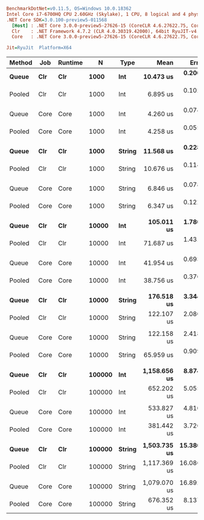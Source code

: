 ``` ini

BenchmarkDotNet=v0.11.5, OS=Windows 10.0.18362
Intel Core i7-6700HQ CPU 2.60GHz (Skylake), 1 CPU, 8 logical and 4 physical cores
.NET Core SDK=3.0.100-preview5-011568
  [Host] : .NET Core 3.0.0-preview5-27626-15 (CoreCLR 4.6.27622.75, CoreFX 4.700.19.22408), 64bit RyuJIT
  Clr    : .NET Framework 4.7.2 (CLR 4.0.30319.42000), 64bit RyuJIT-v4.8.3801.0
  Core   : .NET Core 3.0.0-preview5-27626-15 (CoreCLR 4.6.27622.75, CoreFX 4.700.19.22408), 64bit RyuJIT

Jit=RyuJit  Platform=X64  

```
| Method |  Job | Runtime |      N |   Type |         Mean |      Error |     StdDev | Ratio | RatioSD |    Gen 0 |    Gen 1 |    Gen 2 | Allocated |
|------- |----- |-------- |------- |------- |-------------:|-----------:|-----------:|------:|--------:|---------:|---------:|---------:|----------:|
|  **Queue** |  **Clr** |     **Clr** |   **1000** |    **Int** |    **10.473 us** |  **0.2000 us** |  **0.1964 us** |  **1.00** |    **0.00** |   **2.6855** |        **-** |        **-** |    **8467 B** |
| Pooled |  Clr |     Clr |   1000 |    Int |     6.895 us |  0.1024 us |  0.0958 us |  0.66 |    0.01 |   0.0153 |        - |        - |      64 B |
|        |      |         |        |        |              |            |            |       |         |          |          |          |           |
|  Queue | Core |    Core |   1000 |    Int |     4.260 us |  0.0745 us |  0.0697 us |  1.00 |    0.00 |   2.6855 |        - |        - |    8432 B |
| Pooled | Core |    Core |   1000 |    Int |     4.258 us |  0.0551 us |  0.0515 us |  1.00 |    0.01 |   0.0153 |        - |        - |      64 B |
|        |      |         |        |        |              |            |            |       |         |          |          |          |           |
|  **Queue** |  **Clr** |     **Clr** |   **1000** | **String** |    **11.568 us** |  **0.2286 us** |  **0.2347 us** |  **1.00** |    **0.00** |   **5.2795** |        **-** |        **-** |   **16668 B** |
| Pooled |  Clr |     Clr |   1000 | String |    10.676 us |  0.1140 us |  0.1066 us |  0.93 |    0.02 |   0.0153 |        - |        - |      64 B |
|        |      |         |        |        |              |            |            |       |         |          |          |          |           |
|  Queue | Core |    Core |   1000 | String |     6.846 us |  0.0784 us |  0.0733 us |  1.00 |    0.00 |   5.2872 |        - |        - |   16608 B |
| Pooled | Core |    Core |   1000 | String |     6.347 us |  0.1220 us |  0.1198 us |  0.93 |    0.02 |   0.0153 |        - |        - |      64 B |
|        |      |         |        |        |              |            |            |       |         |          |          |          |           |
|  **Queue** |  **Clr** |     **Clr** |  **10000** |    **Int** |   **105.011 us** |  **1.7807 us** |  **1.6657 us** |  **1.00** |    **0.00** |  **41.6260** |        **-** |        **-** |  **131605 B** |
| Pooled |  Clr |     Clr |  10000 |    Int |    71.687 us |  1.4315 us |  1.3390 us |  0.68 |    0.01 |        - |        - |        - |      65 B |
|        |      |         |        |        |              |            |            |       |         |          |          |          |           |
|  Queue | Core |    Core |  10000 |    Int |    41.954 us |  0.6934 us |  0.6486 us |  1.00 |    0.00 |  41.6260 |        - |        - |  131408 B |
| Pooled | Core |    Core |  10000 |    Int |    38.756 us |  0.3761 us |  0.3518 us |  0.92 |    0.02 |        - |        - |        - |      64 B |
|        |      |         |        |        |              |            |            |       |         |          |          |          |           |
|  **Queue** |  **Clr** |     **Clr** |  **10000** | **String** |   **176.518 us** |  **3.3448 us** |  **3.2850 us** |  **1.00** |    **0.00** |  **41.5039** |  **41.5039** |  **41.5039** |  **262700 B** |
| Pooled |  Clr |     Clr |  10000 | String |   122.107 us |  2.0802 us |  1.9458 us |  0.69 |    0.02 |        - |        - |        - |      65 B |
|        |      |         |        |        |              |            |            |       |         |          |          |          |           |
|  Queue | Core |    Core |  10000 | String |   122.158 us |  2.4186 us |  2.5879 us |  1.00 |    0.00 |  41.5039 |  41.5039 |  41.5039 |  262464 B |
| Pooled | Core |    Core |  10000 | String |    65.959 us |  0.9091 us |  0.8504 us |  0.54 |    0.02 |        - |        - |        - |      64 B |
|        |      |         |        |        |              |            |            |       |         |          |          |          |           |
|  **Queue** |  **Clr** |     **Clr** | **100000** |    **Int** | **1,158.656 us** |  **8.8748 us** |  **8.3015 us** |  **1.00** |    **0.00** | **207.0313** | **167.9688** | **166.0156** | **1051515 B** |
| Pooled |  Clr |     Clr | 100000 |    Int |   652.202 us |  5.0553 us |  4.7287 us |  0.56 |    0.01 |        - |        - |        - |      72 B |
|        |      |         |        |        |              |            |            |       |         |          |          |          |           |
|  Queue | Core |    Core | 100000 |    Int |   533.827 us |  4.8108 us |  4.5001 us |  1.00 |    0.00 | 177.7344 | 137.6953 | 135.7422 | 1049736 B |
| Pooled | Core |    Core | 100000 |    Int |   381.442 us |  3.7267 us |  3.4860 us |  0.71 |    0.01 |        - |        - |        - |      64 B |
|        |      |         |        |        |              |            |            |       |         |          |          |          |           |
|  **Queue** |  **Clr** |     **Clr** | **100000** | **String** | **1,503.735 us** | **15.3801 us** | **14.3865 us** |  **1.00** |    **0.00** | **292.9688** | **250.0000** | **250.0000** | **2102555 B** |
| Pooled |  Clr |     Clr | 100000 | String | 1,117.369 us | 16.0867 us | 15.0475 us |  0.74 |    0.01 |        - |        - |        - |      80 B |
|        |      |         |        |        |              |            |            |       |         |          |          |          |           |
|  Queue | Core |    Core | 100000 | String | 1,079.070 us | 16.8920 us | 15.8008 us |  1.00 |    0.00 | 259.7656 | 218.7500 | 216.7969 | 2098878 B |
| Pooled | Core |    Core | 100000 | String |   676.352 us |  8.1375 us |  7.6118 us |  0.63 |    0.01 |        - |        - |        - |      64 B |
